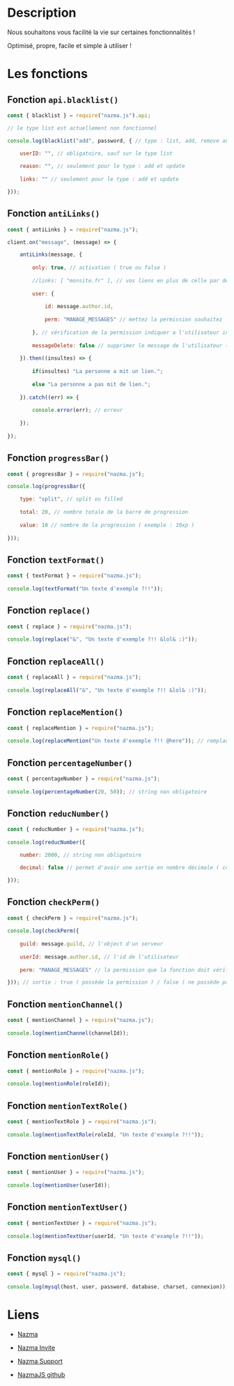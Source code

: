 # Description

Nous souhaitons vous facilité la vie sur certaines fonctionnalités !

Optimisé, propre, facile et simple à utiliser !

# Les fonctions

## Fonction `api.blacklist()`
```js
const { blacklist } = require("nazma.js").api;

// le type list est actuellement non fonctionnel

console.log(blacklist("add", password, { // type : list, add, remove and update, password : votre mot de passe

	userID: "", // obligatoire, sauf sur le type list
	
	reason: "", // seulement pour le type : add et update
	
	links: "" // seulement pour le type : add et update

}));
```

## Fonction `antiLinks()`
```js
const { antiLinks } = require("nazma.js");

client.on("message", (message) => {

	antiLinks(message, {
				
		only: true, // activation ( true ou false )
		
		//links: [ "monsite.fr" ], // vos liens en plus de celle par défaut, fonctionnel avec une base de données ( fonction non obligatoire )
		
		user: {
		
			id: message.author.id,
			
			perm: "MANAGE_MESSAGES" // mettez la permission souhaitez 
		
		}, // vérification de la permission indiquer a l'utilisateur indiquer
				
		messageDelete: false // supprimer le message de l'utilisateur ( true ou false )
		
	}).then((insultes) => {
	
		if(insultes) "La personne a mit un lien.";
		
		else "La personne a pas mit de lien.";
	
	}).catch((err) => {
	
		console.error(err); // erreur
	
	});
	
});
```

## Fonction `progressBar()`
```js
const { progressBar } = require("nazma.js");

console.log(progressBar({

	type: "split", // split ou filled
	
	total: 20, // nombre totale de la barre de progression
	
	value: 10 // nombre de la progression ( exemple : 10xp )
	
}));
```

## Fonction `textFormat()`
```js
const { textFormat } = require("nazma.js");
	
console.log(textFormat("Un texte d'exemple ?!!"));
```

## Fonction `replace()`
```js
const { replace } = require("nazma.js");
	
console.log(replace("&", "Un texte d'exemple ?!! &lol& :)"));
```

## Fonction `replaceAll()`
```js
const { replaceAll } = require("nazma.js");
	
console.log(replaceAll("&", "Un texte d'exemple ?!! &lol& :)"));
```

## Fonction `replaceMention()`
```js
const { replaceMention } = require("nazma.js");
	
console.log(replaceMention("Un texte d'exemple ?!! @here")); // remplace la mention here et everyone
```

## Fonction `percentageNumber()`
```js
const { percentageNumber } = require("nazma.js");
	
console.log(percentageNumber(20, 50)); // string non obligatoire
```

## Fonction `reducNumber()`
```js
const { reducNumber } = require("nazma.js");
	
console.log(reducNumber({

	number: 2000, // string non obligatoire

	decimal: false // permet d'avoir une sortie en nombre décimale ( comme : entrer 2101, sortie 2.1k )

}));
```

## Fonction `checkPerm()`
```js
const { checkPerm } = require("nazma.js");
	
console.log(checkPerm({
			
	guild: message.guild, // l'object d'un serveur
			
	userId: message.author.id, // l'id de l'utilisateur
			
	perm: "MANAGE_MESSAGES" // la permission que la fonction doit vérifier

})); // sortie : true ( possède la permission ) / false ( ne possède pas la permission )
```

## Fonction `mentionChannel()`
```js
const { mentionChannel } = require("nazma.js");
	
console.log(mentionChannel(channelId));
```

## Fonction `mentionRole()`
```js
const { mentionRole } = require("nazma.js");
	
console.log(mentionRole(roleId));
```

## Fonction `mentionTextRole()`
```js
const { mentionTextRole } = require("nazma.js");
	
console.log(mentionTextRole(roleId, "Un texte d'example ?!!"));
```

## Fonction `mentionUser()`
```js
const { mentionUser } = require("nazma.js");
	
console.log(mentionUser(userId));
```

## Fonction `mentionTextUser()`
```js
const { mentionTextUser } = require("nazma.js");
	
console.log(mentionTextUser(userId, "Un texte d'example ?!!"));
```

## Fonction `mysql()`
```js
const { mysql } = require("nazma.js");
	
console.log(mysql(host, user, password, database, charset, connexion));
```

# Liens

- [Nazma](https://nazmabot.fr)

- [Nazma Invite](https://nazmabot.fr/invite)

- [Nazma Support](https://nazmabot.fr/support)

- [NazmaJS github](https://github.com/thebigwolfy/nazma.js)
